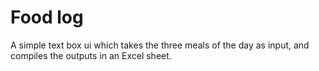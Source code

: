 # Food log
A simple text box ui which takes the three meals of the day as input, and compiles the outputs in an Excel sheet. 
